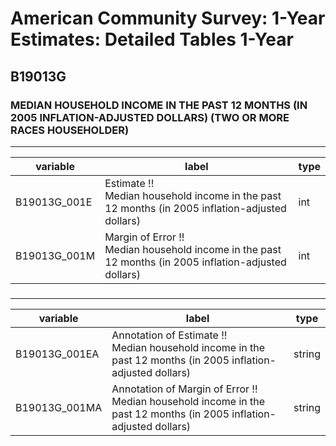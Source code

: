 # American Community Survey: 1-Year Estimates: Detailed Tables 1-Year

## B19013G

### MEDIAN HOUSEHOLD INCOME IN THE PAST 12 MONTHS (IN 2005 INFLATION-ADJUSTED DOLLARS) (TWO OR MORE RACES HOUSEHOLDER)

___

| variable | label | type |
| ----- | ----- | ----- |
| B19013G_001E | Estimate !!<br>Median household income in the past 12 months (in 2005 inflation-adjusted dollars) | int |
| B19013G_001M | Margin of Error !!<br>Median household income in the past 12 months (in 2005 inflation-adjusted dollars) | int |
### 

___

| variable | label | type |
| ----- | ----- | ----- |
| B19013G_001EA | Annotation of Estimate !!<br>Median household income in the past 12 months (in 2005 inflation-adjusted dollars) | string |
| B19013G_001MA | Annotation of Margin of Error !!<br>Median household income in the past 12 months (in 2005 inflation-adjusted dollars) | string |

